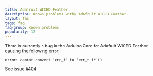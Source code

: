 ```yaml
---
title: Adafruit WICED Feather
description: Known problems withy Adafruit WICED Feather
layout: faq
tags: faq
faq-group: Known problems
popularity: 12
---
```


There is currently a bug in the Arduino Core for Adafruit WICED Feather causing the following error:

```
error: cannot convert 'err_t' to 'err_t (*)()
```

See issue [#404](https://github.com/bblanchon/ArduinoJson/issues/404)